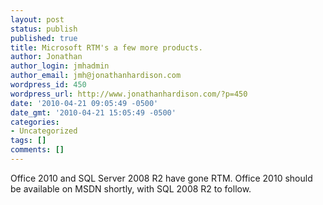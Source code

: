 ```yaml
---
layout: post
status: publish
published: true
title: Microsoft RTM's a few more products.
author: Jonathan
author_login: jmhadmin
author_email: jmh@jonathanhardison.com
wordpress_id: 450
wordpress_url: http://www.jonathanhardison.com/?p=450
date: '2010-04-21 09:05:49 -0500'
date_gmt: '2010-04-21 15:05:49 -0500'
categories:
- Uncategorized
tags: []
comments: []
---
```

Office 2010 and SQL Server 2008 R2 have gone RTM.
Office 2010 should be available on MSDN shortly, with SQL 2008 R2 to follow.
